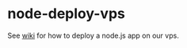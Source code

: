 node-deploy-vps
===============

See [wiki](https://github.com/thesoulless/node-deploy-vps/wiki/Deploy-Node.js-App-On-VPS) for how to deploy a node.js app on our vps.
